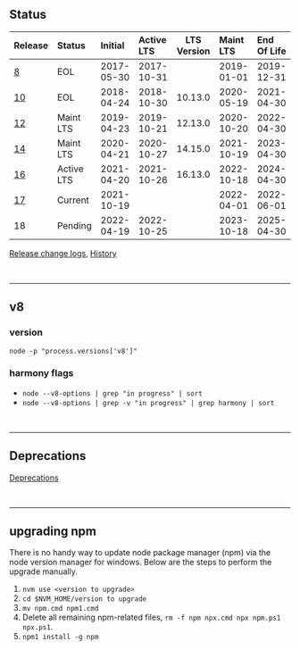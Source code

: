 ## Status

| Release        | Status     | Initial    | Active LTS | LTS Version | Maint LTS  | End Of Life |
| :------------- | :--------- | :--------- | :--------- | :---------: | :--------- | :---------- |
| [8](./v8.md)   | EOL        | 2017-05-30 | 2017-10-31 |             | 2019-01-01 | 2019-12-31  |
| [10](./v10.md) | EOL        | 2018-04-24 | 2018-10-30 |   10.13.0   | 2020-05-19 | 2021-04-30  |
| [12](./v12.md) | Maint LTS  | 2019-04-23 | 2019-10-21 |   12.13.0   | 2020-10-20 | 2022-04-30  |
| [14](./v14.md) | Maint LTS  | 2020-04-21 | 2020-10-27 |   14.15.0   | 2021-10-19 | 2023-04-30  |
| [16](./v16.md) | Active LTS | 2021-04-20 | 2021-10-26 |   16.13.0   | 2022-10-18 | 2024-04-30  |
| [17](./v17.md) | Current    | 2021-10-19 |            |             | 2022-04-01 | 2022-06-01  |
| 18             | Pending    | 2022-04-19 | 2022-10-25 |             | 2023-10-18 | 2025-04-30  |

[Release change logs](https://github.com/nodejs/node/tree/master/doc/changelogs), [History](https://github.com/nodejs/node/commits/master/doc/changelogs)

<br><hr>

## v8

### version

`node -p "process.versions['v8']"`


### harmony flags

- `node --v8-options | grep "in progress" | sort`
- `node --v8-options | grep -v "in progress" | grep harmony | sort`

<br><hr>

## Deprecations

[Deprecations](https://nodejs.org/dist/latest-v16.x/docs/api/deprecations.html)

<br><hr>


## upgrading npm

There is no handy way to update node package manager (npm) via the node version manager for windows. Below are the steps to perform the upgrade manually.

1. `nvm use <version to upgrade>`
1. `cd $NVM_HOME/version to upgrade`
1. `mv npm.cmd npm1.cmd`
1. Delete all remaining npm-related files, `rm -f npm npx.cmd npx npm.ps1 npx.ps1`.
1. `npm1 install -g npm`
